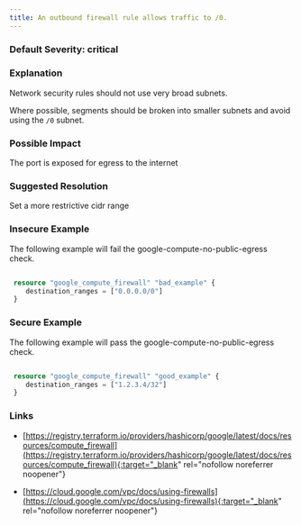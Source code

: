 ```yaml
---
title: An outbound firewall rule allows traffic to /0.
---
```


### Default Severity: <span class="severity critical">critical</span>

### Explanation

Network security rules should not use very broad subnets.

Where possible, segments should be broken into smaller subnets and avoid using the <code>/0</code> subnet.

### Possible Impact
The port is exposed for egress to the internet

### Suggested Resolution
Set a more restrictive cidr range


### Insecure Example

The following example will fail the google-compute-no-public-egress check.
```terraform

 resource "google_compute_firewall" "bad_example" {
 	destination_ranges = ["0.0.0.0/0"]
 }
```



### Secure Example

The following example will pass the google-compute-no-public-egress check.
```terraform

 resource "google_compute_firewall" "good_example" {
 	destination_ranges = ["1.2.3.4/32"]
 }
```



### Links


- [https://registry.terraform.io/providers/hashicorp/google/latest/docs/resources/compute_firewall](https://registry.terraform.io/providers/hashicorp/google/latest/docs/resources/compute_firewall){:target="_blank" rel="nofollow noreferrer noopener"}

- [https://cloud.google.com/vpc/docs/using-firewalls](https://cloud.google.com/vpc/docs/using-firewalls){:target="_blank" rel="nofollow noreferrer noopener"}



